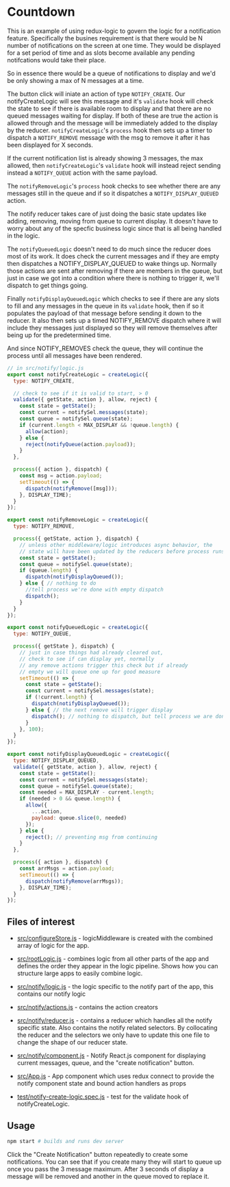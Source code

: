 # Countdown

This is an example of using redux-logic to govern the logic for a notification feature. Specifically the busines requirement is that there would be N number of notifications on the screen at one time. They would be displayed for a set period of time and as slots become available any pending notifcations would take their place.

So in essence there would be a queue of notifications to display and we'd be only showing a max of N messages at a time.

The button click will iniate an action of type `NOTIFY_CREATE`. Our notifyCreateLogic will see this message and it's `validate` hook will check the state to see if there is available room to display and that there are no queued messages waiting for display. If both of these are true the action is allowed through and the message will be immediately added to the display by the reducer. `notifyCreateLogic`'s `process` hook then sets up a timer to dispatch a `NOTIFY_REMOVE` message with the msg to remove it after it has been displayed for X seconds.

If the current notification list is already showing 3 messages, the max allowed, then `notifyCreateLogic`'s `validate` hook will instead reject sending instead a `NOTIFY_QUEUE` action with the same payload.

The `notifyRemoveLogic`'s `process` hook checks to see whether there are any messages still in the queue and if so it dispatches a `NOTIFY_DISPLAY_QUEUED` action.

The notify reducer takes care of just doing the basic state updates like adding, removing, moving from queue to current display. It doesn't have to worry about any of the specfic business logic since that is all being handled in the logic.

The `notifyQueuedLogic` doesn't need to do much since the reducer does most of its work. It does check the current messages and if they are empty then dispatches a NOTIFY_DISPLAY_QUEUED to wake things up. Normally those actions are sent after removing if there are members in the queue, but just in case we got into a condition where there is nothing to trigger it, we'll dispatch to get things going.

Finally `notifyDisplayQueuedLogic` which checks to see if there are any slots to fill and any messages in the queue in its `validate` hook, then if so it populates the payload of that message before sending it down to the reducer. It also then sets up a timed NOTIFY_REMOVE dispatch where it will include they messages just displayed so they will remove themselves after being up for the predetermined time.

And since NOTIFY_REMOVES check the queue, they will continue the process until all messages have been rendered.




```js
// in src/notify/logic.js
export const notifyCreateLogic = createLogic({
  type: NOTIFY_CREATE,

  // check to see if it is valid to start, > 0
  validate({ getState, action }, allow, reject) {
    const state = getState();
    const current = notifySel.messages(state);
    const queue = notifySel.queue(state);
    if (current.length < MAX_DISPLAY && !queue.length) {
      allow(action);
    } else {
      reject(notifyQueue(action.payload));
    }
  },

  process({ action }, dispatch) {
    const msg = action.payload;
    setTimeout(() => {
      dispatch(notifyRemove([msg]));
    }, DISPLAY_TIME);
  }
});

export const notifyRemoveLogic = createLogic({
  type: NOTIFY_REMOVE,

  process({ getState, action }, dispatch) {
    // unless other middleware/logic introduces async behavior, the
    // state will have been updated by the reducers before process runs
    const state = getState();
    const queue = notifySel.queue(state);
    if (queue.length) {
      dispatch(notifyDisplayQueued());
    } else { // nothing to do
      //tell process we're done with empty dispatch
      dispatch();
    }
  }
});

export const notifyQueuedLogic = createLogic({
  type: NOTIFY_QUEUE,

  process({ getState }, dispatch) {
    // just in case things had already cleared out,
    // check to see if can display yet, normally
    // any remove actions trigger this check but if already
    // empty we will queue one up for good measure
    setTimeout(() => {
      const state = getState();
      const current = notifySel.messages(state);
      if (!current.length) {
        dispatch(notifyDisplayQueued());
      } else { // the next remove will trigger display
        dispatch(); // nothing to dispatch, but tell process we are done
      }
    }, 100);
  }
});

export const notifyDisplayQueuedLogic = createLogic({
  type: NOTIFY_DISPLAY_QUEUED,
  validate({ getState, action }, allow, reject) {
    const state = getState();
    const current = notifySel.messages(state);
    const queue = notifySel.queue(state);
    const needed = MAX_DISPLAY - current.length;
    if (needed > 0 && queue.length) {
      allow({
        ...action,
        payload: queue.slice(0, needed)
      });
    } else {
      reject(); // preventing msg from continuing
    }
  },

  process({ action }, dispatch) {
    const arrMsgs = action.payload;
    setTimeout(() => {
      dispatch(notifyRemove(arrMsgs));
    }, DISPLAY_TIME);
  }
});
```

## Files of interest

 - [src/configureStore.js](./src/configureStore.js) - logicMiddleware is created with the combined array of logic for the app.

 - [src/rootLogic.js](./src/rootLogic.js) - combines logic from all other parts of the app and defines the order they appear in the logic pipeline. Shows how you can structure large apps to easily combine logic.

 - [src/notify/logic.js](./src/notify/logic.js) - the logic specific to the notify part of the app, this contains our notify logic

 - [src/notify/actions.js](./src/notify/actions.js) - contains the action creators

 - [src/notify/reducer.js](./src/notify/reducer.js) - contains a reducer which handles all the notify specific state. Also contains the notify related selectors. By collocating the reducer and the selectors we only have to update this one file to change the shape of our reducer state.

 - [src/notify/component.js](./src/notify/component.js) - Notify React.js component for displaying current messages, queue, and the "create notification" button.

 - [src/App.js](./src/App.js) - App component which uses redux connect to provide the notify component state and bound action handlers as props

 - [test/notify-create-logic.spec.js](./test/notify-create-logic-spec.js) - test for the validate hook of notifyCreateLogic.

## Usage

```bash
npm start # builds and runs dev server
```

Click the "Create Notification" button repeatedly to create some notifications. You can see that if you create many they will start to queue up once you pass the 3 message maximum. After 3 seconds of display a message will be removed and another in the queue moved to replace it.
